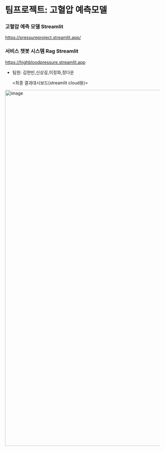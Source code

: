 # 팀프로젝트: 고혈압 예측모델 
### 고혈압 예측 모델 Streamlit
https://pressureproject.streamlit.app/

### 서비스 챗봇 시스템 Rag  Streamlit
https://highbloodpressure.streamlit.app
- 팀원: 김현빈,신상길,이정화,정다운



  <최종 결과대시보드(streamlit cloud용)>
<img width="1162" alt="image" src="https://github.com/user-attachments/assets/fdbf4531-ec45-44f5-b363-1a307938ab82">
